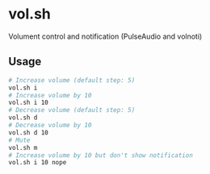 # vol.sh

Volument control and notification (PulseAudio and volnoti)

## Usage

```bash
# Increase volume (default step: 5)
vol.sh i
# Increase volume by 10
vol.sh i 10
# Decrease volume (default step: 5)
vol.sh d
# Decrease volume by 10
vol.sh d 10
# Mute
vol.sh m
# Increase volume by 10 but don't show notification
vol.sh i 10 nope
```
